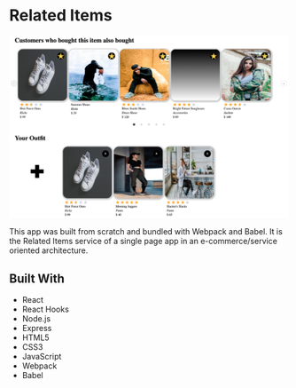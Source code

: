 # Related Items
![Overview](client/dist/images/Website.png)

This app was built from scratch and bundled with Webpack and Babel. It is the Related Items service of a single page app in an e-commerce/service oriented architecture.

## Built With
* React
* React Hooks
* Node.js
* Express
* HTML5
* CSS3
* JavaScript
* Webpack
* Babel